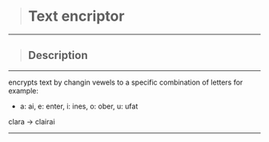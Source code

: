 > # Text encriptor
---

> ## Description
---
encrypts text by changin vewels to a specific combination of letters
for example:
   * a: ai, e: enter, i: ines, o: ober, u: ufat

   clara -> clairai

---

